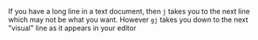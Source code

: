 If you have a long line in a text document, then `j` takes you to the next line which may not be what you want. However `gj` takes you down to the next "visual" line as it appears in your editor
